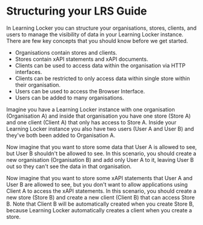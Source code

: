---
---

# Structuring your LRS Guide
In Learning Locker you can structure your organisations, stores, clients, and users to manage the visibility of data in your Learning Locker instance. There are few key concepts that you should know before we get started.

- Organisations contain stores and clients.
- Stores contain xAPI statements and xAPI documents.
- Clients can be used to access data within the organisation via HTTP interfaces.
- Clients can be restricted to only access data within single store within their organisation.
- Users can be used to access the Browser Interface.
- Users can be added to many organisations.

Imagine you have a Learning Locker instance with one organisation (Organisation A) and inside that organisation you have one store (Store A) and one client (Client A) that only has access to Store A. Inside your Learning Locker instance you also have two users (User A and User B) and they've both been added to Organisation A.

Now imagine that you want to store some data that User A is allowed to see, but User B shouldn't be allowed to see. In this scenario, you should create a new organisation (Organisation B) and add only User A to it, leaving User B out so they can't see the data in that organisation.

Now imagine that you want to store some xAPI statements that User A and User B are allowed to see, but you don't want to allow applications using Client A to access the xAPI statements. In this scenario, you should create a new store (Store B) and create a new client (Client B) that can access Store B. Note that Client B will be automatically created when you create Store B, because Learning Locker automatically creates a client when you create a store.

